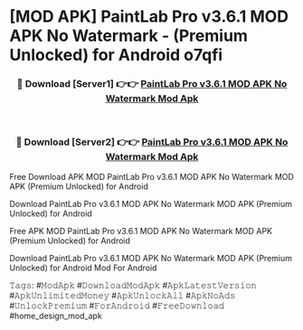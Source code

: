 # [MOD APK] PaintLab Pro v3.6.1 MOD APK No Watermark - (Premium Unlocked) for Android o7qfi



<div align="center">
<h3>🔴 Download [Server1] 👉👉 <a href="https://momento.my/?title=PaintLab_Pro_v3.6.1_MOD_APK_No_Watermark">PaintLab Pro v3.6.1 MOD APK No Watermark Mod Apk</a></h3><br>

<h3>🔴 Download [Server2] 👉👉 <a href="https://momento.my/?title=PaintLab_Pro_v3.6.1_MOD_APK_No_Watermark">PaintLab Pro v3.6.1 MOD APK No Watermark Mod Apk</a></h3>
</div>



Free Download APK MOD PaintLab Pro v3.6.1 MOD APK No Watermark MOD APK (Premium Unlocked) for Android

Download PaintLab Pro v3.6.1 MOD APK No Watermark MOD APK (Premium Unlocked) for Android

Free APK MOD PaintLab Pro v3.6.1 MOD APK No Watermark MOD APK (Premium Unlocked) for Android

Download PaintLab Pro v3.6.1 MOD APK No Watermark MOD APK (Premium Unlocked) for Android Mod For Android

𝚃𝚊𝚐𝚜: #𝙼𝚘𝚍𝙰𝚙𝚔 #𝙳𝚘𝚠𝚗𝚕𝚘𝚊𝚍𝙼𝚘𝚍𝙰𝚙𝚔 #𝙰𝚙𝚔𝙻𝚊𝚝𝚎𝚜𝚝𝚅𝚎𝚛𝚜𝚒𝚘𝚗 #𝙰𝚙𝚔𝚄𝚗𝚕𝚒𝚖𝚒𝚝𝚎𝚍𝙼𝚘𝚗𝚎𝚢 #𝙰𝚙𝚔𝚄𝚗𝚕𝚘𝚌𝚔𝙰𝚕𝚕 #𝙰𝚙𝚔𝙽𝚘𝙰𝚍𝚜 #𝚄𝚗𝚕𝚘𝚌𝚔𝙿𝚛𝚎𝚖𝚒𝚞𝚖 #𝙵𝚘𝚛𝙰𝚗𝚍𝚛𝚘𝚒𝚍 #𝙵𝚛𝚎𝚎𝙳𝚘𝚠𝚗𝚕𝚘𝚊𝚍 #home_design_mod_apk
